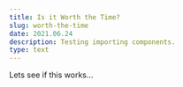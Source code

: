 ```yaml
---
title: Is it Worth the Time?
slug: worth-the-time
date: 2021.06.24
description: Testing importing components.
type: text
---
```


<script>
  console.log('run js in here')
</script>

Lets see if this works…

<EffeciencyCalculator />